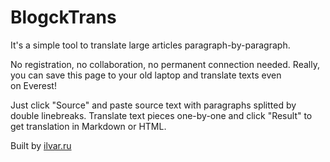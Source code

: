 BlogckTrans
===========

It's a simple tool to translate large articles paragraph-by-paragraph.

No registration, no collaboration, no permanent connection needed. Really, you can save this
page to your old laptop and translate texts even on Everest!

Just click "Source" and paste source text with paragraphs splitted by double linebreaks.
Translate text pieces one-by-one and click "Result" to get translation in Markdown or HTML.

Built by [ilvar.ru](http://ilvar.ru)
